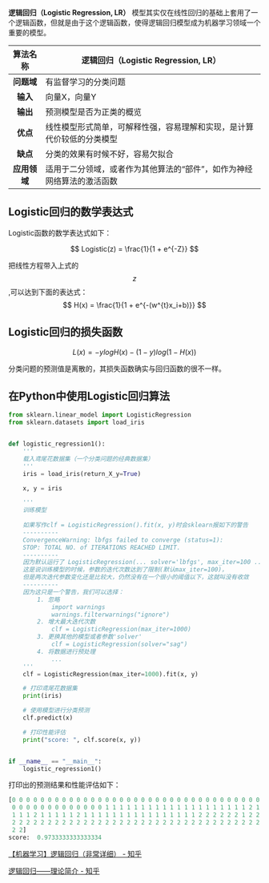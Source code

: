 **逻辑回归（Logistic Regression, LR）** 模型其实仅在线性回归的基础上套用了一个逻辑函数，但就是由于这个逻辑函数，使得逻辑回归模型成为机器学习领域一个重要的模型。



| **算法名称** | 逻辑回归（Logistic Regression, LR）                          |
| :----------: | ------------------------------------------------------------ |
|  **问题域**  | 有监督学习的分类问题                                         |
|   **输入**   | 向量X，向量Y                                                 |
|   **输出**   | 预测模型是否为正类的概览                                     |
|   **优点**   | 线性模型形式简单，可解释性强，容易理解和实现，是计算代价较低的分类模型 |
|   **缺点**   | 分类的效果有时候不好，容易欠拟合                             |
| **应用领域** | 适用于二分领域，或者作为其他算法的“部件”，如作为神经网络算法的激活函数 |



## Logistic回归的数学表达式



Logistic函数的数学表达式如下：


$$
Logistic(z) = \frac{1}{1 + e^{-Z}}
$$


把线性方程带入上式的 $$z$$ ,可以达到下面的表达式：
$$
H(x) = \frac{1}{1 + e^{-(w^{t}x_i+b)}}
$$


## Logistic回归的损失函数


$$
L(x) = -ylogH(x) - (1-y)log(1-H(x))
$$


 分类问题的预测值是离散的，其损失函数确实与回归函数的很不一样。



## 在Python中使用Logistic回归算法



```python
from sklearn.linear_model import LogisticRegression
from sklearn.datasets import load_iris


def logistic_regression1():
    '''
    载入鸢尾花数据集（一个分类问题的经典数据集）
    '''
    iris = load_iris(return_X_y=True)

    x, y = iris

    '''
    训练模型
    
    如果写作clf = LogisticRegression().fit(x, y)时会sklearn报如下的警告
    ----------
    ConvergenceWarning: lbfgs failed to converge (status=1):
    STOP: TOTAL NO. of ITERATIONS REACHED LIMIT.
    ----------
    因为默认运行了 LogisticRegression(... solver='lbfgs', max_iter=100 ...)，
    这是说训练模型的时候，参数的迭代次数达到了限制(默认max_iter=100)，
    但是两次迭代参数变化还是比较大，仍然没有在一个很小的阈值以下，这就叫没有收敛
    ----------
    因为这只是一个警告，我们可以选择：
        1. 忽略
            import warnings
            warnings.filterwarnings("ignore")
        2. 增大最大迭代次数
            clf = LogisticRegression(max_iter=1000)
        3. 更换其他的模型或者参数'solver'
            clf = LogisticRegression(solver="sag")
        4. 将数据进行预处理
            ...
    '''
    clf = LogisticRegression(max_iter=1000).fit(x, y)

    # 打印鸢尾花数据集
    print(iris)

    # 使用模型进行分类预测
    clf.predict(x)

    # 打印性能评估
    print("score: ", clf.score(x, y))


if __name__ == "__main__":
    logistic_regression1()

```

打印出的预测结果和性能评估如下：

```Python
[0 0 0 0 0 0 0 0 0 0 0 0 0 0 0 0 0 0 0 0 0 0 0 0 0 0 0 0 0 0 0 0 0 0 0 0 0
 0 0 0 0 0 0 0 0 0 0 0 0 0 1 1 1 1 1 1 1 1 1 1 1 1 1 1 1 1 1 1 1 1 2 1 1 1
 1 1 1 2 1 1 1 1 1 2 1 1 1 1 1 1 1 1 1 1 1 1 1 1 1 1 2 2 2 2 2 2 1 2 2 2 2
 2 2 2 2 2 2 2 2 2 2 2 2 2 2 2 2 2 2 2 2 2 2 2 2 2 2 2 2 2 2 2 2 2 2 2 2 2
 2 2]
score:  0.9733333333333334
```





 [【机器学习】逻辑回归（非常详细） - 知乎](https://zhuanlan.zhihu.com/p/74874291)

 [逻辑回归——理论简介 - 知乎](https://zhuanlan.zhihu.com/p/157519604)

